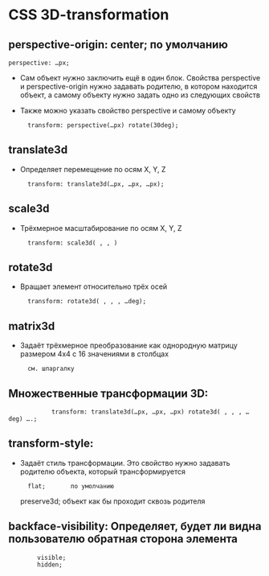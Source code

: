 # CSS 3D-transformation

## perspective-origin: center; по умолчанию

    perspective: …px;

- Сам объект нужно заключить ещё в один блок. Свойства perspective и perspective-origin нужно задавать родителю, в котором находится объект, а самому объекту нужно задать одно из следующих свойств
- Также можно указать свойство perspective и самому объекту

        transform: perspective(…px) rotate(30deg);

## translate3d

- Определяет перемещение по осям X, Y, Z

        transform: translate3d(…px, …px, …px);

## scale3d

- Трёхмерное масштабирование по осям X, Y, Z

        transform: scale3d( , , )

## rotate3d

- Вращает элемент относительно трёх осей

        transform: rotate3d( , , , …deg);

## matrix3d

- Задаёт трёхмерное преобразование как однородную матрицу размером 4х4 с 16 значениями в столбцах

        см. шпаргалку

## Множественные трансформации 3D:

    			transform: translate3d(…px, …px, …px) rotate3d( , , , …deg) ….;

## transform-style:

- Задаёт стиль трансформации. Это свойство нужно задавать родителю объекта, который трансформируется

        flat;		по умолчанию

  preserve3d; объект как бы проходит сквозь родителя

## backface-visibility: Определяет, будет ли видна пользователю обратная сторона элемента

    		visible;
    		hidden;
